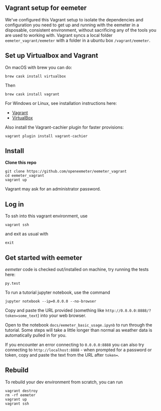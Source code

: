 Vagrant setup for eemeter
---

We've configured this Vagrant setup to isolate the dependencies and
configuration you need to get up and running with the eemeter in a disposable,
consistent environment, without sacrificing any of the tools you are used to
working with. Vagrant syncs a local folder `eemeter_vagrant/eemeter` with a
folder in a ubuntu box `/vagrant/eemeter`.

Set up Virtualbox and Vagrant
---
On macOS with brew you can do:

    brew cask install virtualbox

Then

    brew cask install vagrant

For Windows or Linux, see installation instructions here:

* [Vagrant](https://www.vagrantup.com/)
* [VirtualBox](https://www.virtualbox.org/)

Also install the Vagrant-cachier plugin for faster provisions:

    vagrant plugin install vagrant-cachier

Install
---

**Clone this repo**

    git clone https://github.com/openeemeter/eemeter_vagrant
    cd eemeter_vagrant
    vagrant up

Vagrant may ask for an administrator password.

Log in
---

To ssh into this vagrant environment, use

    vagrant ssh

and exit as usual with

    exit

Get started with eemeter
---

*eemeter* code is checked out/installed on machine, try running the tests here:

    py.test

To run a tutorial jupyter notebook, use the command

    jupyter notebook --ip=0.0.0.0 --no-browser

Copy and paste the URL provided (something like `http://0.0.0.0:8888/?token=some_text`)
into your web browser.

Open to the notebook `docs/eemeter_basic_usage.ipynb` to run through the
tutorial. Some steps will take a little longer than normal as weather data is
automatically pulled in for you.

If you encounter an error connecting to `0.0.0.0:8888` you can also try connecting to
`http://localhost:8888` - when prompted for a password or token, copy and paste the text
from the URL after `token=`.

Rebuild
---

To rebuild your dev environment from scratch, you can run

    vagrant destroy
    rm -rf eemeter
    vagrant up
    vagrant ssh
